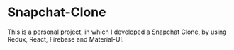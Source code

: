 # Snapchat-Clone
This is a personal project, in which I developed a Snapchat Clone, by using Redux, React, Firebase and Material-UI. 
